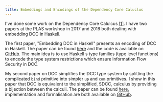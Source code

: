 ```yaml
---
title: Embeddings and Encodings of the Dependency Core Caluclus
---
```


I've done some work on the Dependency Core Calulcus [[1]](../references/DCC.pdf).
I have two papers at the PLAS workshop in 2017 and 2018 both dealing with embedding
DCC in Haskell.

The first paper, "Embedding DCC in Haskell" presents an encoding of DCC in Haskell.
The paper can be found [here](../papers/DCC-plas2017.pdf) and the code is available on
[GitHub](https://github.com/MaximilianAlgehed/DCC). The main idea is to use Haskell
s type families (type level functions) to encode the type system restrictions which
ensure Information Flow Security in DCC.

My second paper on DCC simplifies the DCC type system by splitting the
complicated `bind` primitive into simpler `up` and `com` primitives.
I show in this paper that DCC is equivalent to the simplified, SDCC, calculus
by providing a bijection between the calculi. The paper can be found
[here](../papers/SDCC-plas2018.pdf), implementation and formalisation are
both available on [GitHub](https://github.com/MaximilianAlgehed/SDCC).
